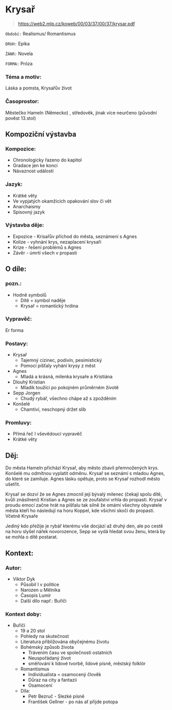 # Krysař

> https://web2.mlp.cz/koweb/00/03/37/00/37/krysar.pdf

``Období:`` Realismus/ Romantismus

``DRUH:`` Epika

``ŽÁNR:`` Novela

``FORMA:`` Próza


### Téma a motiv:
Láska a pomsta, Krysařův život

### Časoprostor:
Městečko Hameln (Německo) , středověk, jinak více neurčeno (původní pověst 13.stol)
	
## Kompoziční výstavba

### Kompozice: 
- Chronologicky řazeno do kapitol
- Gradace jen ke konci
- Návaznost událostí
	
### Jazyk:
- Krátké věty
- Ve vypjatých okamžicích opakování slov či vět
- Anarchaismy
- Spisovný jazyk
		
### Výstavba děje:
- Expozice - Krisařův příchod do města, seznámení s Agnes
- Kolize - vyhnání krys, nezaplacení krysaři
- Krize - řešení problémů s Agnes
- Závěr - úmrtí všech v propasti

## O díle:
### pozn.:
- Hodně symbolů
  - Dítě = symbol naděje
  - Krysař = romantický hrdina

### Vypravěč:
Er forma

### Postavy:
- Krysař
  - Tajemný cizinec, podivín, pesimistický
  - Pomocí píšťaly vyhání krysy z měst
- Agnes
  - Mladá a krásná, milenka krysaře a Kristiána
- Dlouhý Kristian
  - Mladík toužící po pokojném průměrném životě 
- Sepp Jorgen
  - Chudý rybář, všechno chápe až s zpožděním
- Konšelé
  - Chamtiví, neschopný držet slib

### Promluvy:
- Přímá řeč I vševědoucí vypravěč
- Krátké věty
	
## Děj:
Do města Hameln přichází Krysař, aby město zbavil přemnožených krys. Konšelé mu odmítnou vyplatit odměnu. Krysař se seznámí s mladou Agnes, do které se zamiluje. Agnes lásku opětuje, proto se Krysař rozhodl město ušetřit.
	
Krysař se dozví že se Agnes zmocnil její bývalý milenec (čekají spolu dítě, kvůli znásilnení) Kristian a Agnes se ze zoufalství vrhla do propasti. Krysař v proudu emocí začne hrát na píšťalu tak silně že omámí všechny obyvatele města kteří ho následují na horu Koppel, kde všichni skočí do propasti. Včetně Krysaře
	
Jediný kdo přežije je rybář kterému vše docjází až druhý den, ale po cestě na horu slyšel nářek novorozence, Sepp se vydá hledat svou ženu, která by se mohla o dítě postarat.

## Kontext:
### Autor:
- Viktor Dyk
  - Působil I v politice
  - Narozen u Mělníka
  - Časopis Lumír
  - Další dílo např.: Buřiči
  
### Kontext doby:
- Buřiči 
  - 19 a 20 stol
  - Pohledy na skutečnost
  - Literatura přibližována obyčejnému životu
  - Bohémský způsob života
    - Trávením času ve společnosti ostatních
    - Neuspořádaný život
    - směřování k lidové tvorbě, lidové písně, městský folklór
  - Romantismus
    - Individualista = osamocený člověk
    - Důraz na city a fantazii
    - Osamocení
  - Díla:
    - Petr Bezruč - Slezké písně
    - František Gellner - po nás ať přijde potopa
